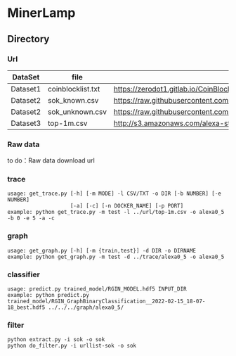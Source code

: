 # MinerLamp

## Directory

### Url

| DataSet |  file   | source  |
|  ----  |  ----  | ----  |
| Dataset1 | coinblocklist.txt  | https://zerodot1.gitlab.io/CoinBlockerLists/list_browser.txt |
| Dataset2 | sok_known.csv  | https://raw.githubusercontent.com/sokcryptojacking/SoK/main/PublicWWW%20Dataset/known_service_provider_domain_list.csv |
| Dataset2 | sok_unknown.csv | https://raw.githubusercontent.com/sokcryptojacking/SoK/main/PublicWWW%20Dataset/unknown_service_provider_domain_list.csv |
| Dataset3 | top-1m.csv | http://s3.amazonaws.com/alexa-static/top-1m.csv.zip |

### Raw data
to do：Raw data download url

### trace

```shell script
usage: get_trace.py [-h] [-m MODE] -l CSV/TXT -o DIR [-b NUMBER] [-e NUMBER]
                    [-a] [-c] [-n DOCKER_NAME] [-p PORT]
example: python get_trace.py -m test -l ../url/top-1m.csv -o alexa0_5 -b 0 -e 5 -a -c
```

### graph

```shell script
usage: get_graph.py [-h] [-m {train,test}] -d DIR -o DIRNAME
example: python get_graph.py -m test -d ../trace/alexa0_5 -o alexa0_5
```

### classifier

```shell script
usage: predict.py trained_model/RGIN_MODEL.hdf5 INPUT_DIR
example: python predict.py trained_model/RGIN_GraphBinaryClassification__2022-02-15_18-07-18_best.hdf5 ../../../graph/alexa0_5/
```

### filter

```shell script
python extract.py -i sok -o sok
python do_filter.py -i urllist-sok -o sok
```
